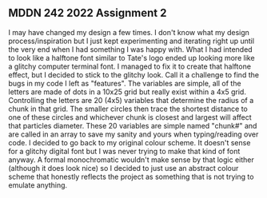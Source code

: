 ## MDDN 242 2022 Assignment 2
I may have changed my design a few times. I don't know what my design process/inspiration but I just kept experimenting and iterating right up until the very end when I had something I was happy with.
What I had intended to look like a halftone font similar to Tate's logo ended up looking more like a glitchy computer terminal font. I managed to fix it to create that halftone effect, but I decided to stick to the glitchy look. Call it a challenge to find the bugs in my code I left as "features".
The variables are simple, all of the letters are made of dots in a 10x25 grid but really exist within a 4x5 grid. Controlling the letters are 20 (4x5) variables that determine the radius of a chunk in that grid. The smaller circles then trace the shortest distance to one of these circles and whichever chunk is closest and largest will affect that particles diameter. These 20 variables are simple named "chunk#" and are called in an array to save my sanity and yours when typing/reading over code.
I decided to go back to my original colour scheme. It doesn't sense for a glitchy digital font but I was never trying to make that kind of font anyway. A formal monochromatic wouldn't make sense by that logic either (although it does look nice) so I decided to just use an abstract colour scheme that honestly reflects the project as something that is not trying to emulate anything.